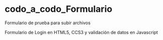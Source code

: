 # codo_a_codo_Formulario
Formulario de prueba para subir archivos

Formulario de Login en HTML5, CCS3 y validación de datos en Javascript
